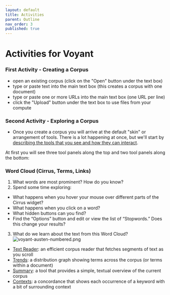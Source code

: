 ```yaml
---
layout: default
title: Activities
parent: Outline
nav_order: 3
published: true
---
```

# Activities for Voyant

### First Activity - Creating a Corpus

- open an existing corpus (click on the "Open" button under the text box)
- type or paste text into the main text box (this creates a corpus with one document)
- type or paste one or more URLs into the main text box (one URL per line)
- click the "Upload" button under the text box to use files from your compute

### Second Activity - Exploring a Corpus

- Once you create a corpus you will arrive at the default "skin" or arrangement of tools. There is a lot happening at once, but we'll start by [describing the tools that you see and how they can interact](https://voyant-tools.org/?corpus=be22b2b7a30b32b09fbd0ed7aa2e62d6).


At first you will see three tool panels along the top and two tool panels along the bottom:

### Word Cloud (Cirrus, Terms, Links) 

 1. What words are most prominent? How do you know?
 2. Spend some time exploring:

  -  What happens when you hover your mouse over different parts of the Cirrus widget?
  -  What happens when you click on a word?
  -  What hidden buttons can you find?
  -  Find the “Options” button and edit or view the list of “Stopwords.” Does this change your results?

 3. What do we learn about the text from this Word Cloud?
![voyant-austen-numbered.png]({{site.baseurl}}/content/voyant-austen-numbered.png)

- [Text Reader](https://voyant-tools.org/docs/#!/guide/reader): an efficient corpus reader that fetches segments of text as you scroll
- [Trends](https://voyant-tools.org/docs/#!/guide/trends): a distribution graph showing terms across the corpus (or terms within a document)
- [Summary](https://voyant-tools.org/docs/#!/guide/summary): a tool that provides a simple, textual overview of the current corpus
- [Contexts](https://voyant-tools.org/docs/#!/guide/contexts): a concordance that shows each occurrence of a keyword with a bit of surrounding context
